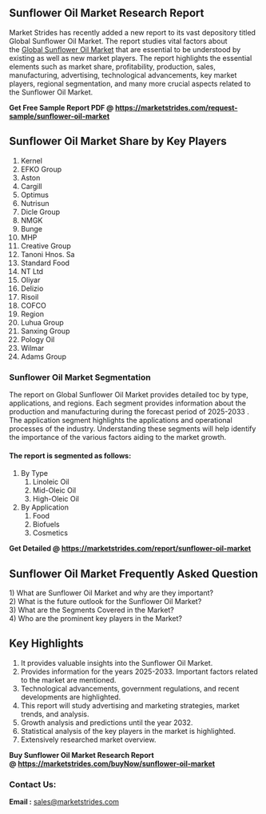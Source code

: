 <h2>Sunflower Oil Market Research Report</h2>
<p>Market Strides has recently added a new report to its vast depository titled Global Sunflower Oil Market. The report studies vital factors about the&nbsp;<a href="https://marketstrides.com/report/sunflower-oil-market">Global Sunflower Oil Market</a>&nbsp;that are essential to be understood by existing as well as new market players. The report highlights the essential elements such as market share, profitability, production, sales, manufacturing, advertising, technological advancements, key market players, regional segmentation, and many more crucial aspects related to the Sunflower Oil Market.</p>
<p><strong>Get Free Sample Report PDF @&nbsp;<a href="https://marketstrides.com/request-sample/sunflower-oil-market">https://marketstrides.com/request-sample/sunflower-oil-market</a></strong></p>
<h2><strong>Sunflower Oil Market Share by Key Players</strong></h2>
<ol>
<li>Kernel</li>
<li>EFKO Group</li>
<li>Aston</li>
<li>Cargill</li>
<li>Optimus</li>
<li>Nutrisun</li>
<li>Dicle Group</li>
<li>NMGK</li>
<li>Bunge</li>
<li>MHP</li>
<li>Creative Group</li>
<li>Tanoni Hnos. Sa</li>
<li>Standard Food</li>
<li>NT Ltd</li>
<li>Oliyar</li>
<li>Delizio</li>
<li>Risoil</li>
<li>COFCO</li>
<li>Region</li>
<li>Luhua Group</li>
<li>Sanxing Group</li>
<li>Pology Oil</li>
<li>Wilmar</li>
<li>Adams Group</li>
</ol>
<h3><strong>Sunflower Oil Market Segmentation</strong></h3>
<p>The report on Global Sunflower Oil Market provides detailed toc by type, applications, and regions. Each segment provides information about the production and manufacturing during the forecast period of 2025-2033 . The application segment highlights the applications and operational processes of the industry. Understanding these segments will help identify the importance of the various factors aiding to the market growth.</p>
<h4>The report is segmented as follows:</h4>
<ol>
<li>By Type
<ol>
<li>Linoleic Oil</li>
<li>Mid-Oleic Oil</li>
<li>High-Oleic Oil</li>
</ol>
</li>
<li>By Application
<ol>
<li>Food</li>
<li>Biofuels</li>
<li>Cosmetics</li>
</ol>
</li>
</ol>
<p><strong>Get Detailed @&nbsp;<a href="https://marketstrides.com/report/sunflower-oil-market">https://marketstrides.com/report/sunflower-oil-market</a></strong></p>
<h2 class=""><strong>Sunflower Oil Market Frequently Asked Question</strong></h2>
<div class="">1) What are&nbsp;Sunflower Oil Market and why are they important?
<div class="">
<div class="">2) What is the future outlook for the Sunflower Oil Market?</div>
</div>
</div>
<div class="">3) What are the Segments Covered in the Market?</div>
<div class="">4) Who are the prominent key players in the Market?</div>
<h2><strong>Key Highlights</strong></h2>
<div class="">
<ol>
<li>It provides valuable insights into the Sunflower Oil Market.</li>
<li>Provides information for the years 2025-2033. Important factors related to the market are mentioned.</li>
<li>Technological advancements, government regulations, and recent developments are highlighted.</li>
<li>This report will study advertising and marketing strategies, market trends, and analysis.</li>
<li>Growth analysis and predictions until the year 2032.</li>
<li>Statistical analysis of the key players in the market is highlighted.</li>
<li>Extensively researched market overview.</li>
</ol>
<p><strong>Buy Sunflower Oil Market Research Report @&nbsp;<a href="https://marketstrides.com/buyNow/sunflower-oil-market">https://marketstrides.com/buyNow/sunflower-oil-market</a></strong></p>
<h3>Contact Us:</h3>
<p><strong>Email :</strong> <a href="mailto:sales@marketstrides.com">sales@marketstrides.com</a></p>
</div>
